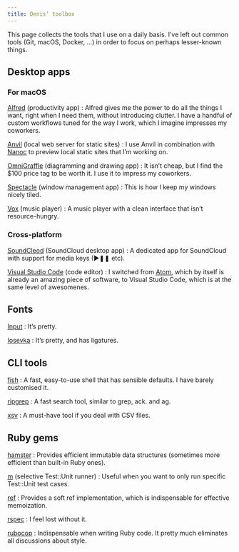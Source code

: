 ```yaml
---
title: Denis’ toolbox
---
```


This page collects the tools that I use on a daily basis. I’ve left out common tools (Git, macOS, Docker, …) in order to focus on perhaps lesser-known things.

## Desktop apps

### For macOS

[Alfred](https://www.alfredapp.com/) (productivity app)
: Alfred gives me the power to do all the things I want, right when I need them, without introducing clutter. I have a handful of custom workflows tuned for the way I work, which I imagine impresses my coworkers.

[Anvil](https://anvilformac.com/) (local web server for static sites)
: I use Anvil in combination with [Nanoc](https://nanoc.ws/) to preview local static sites that I’m working on.

[OmniGraffle](https://www.omnigroup.com/omnigraffle/) (diagramming and drawing app)
: It isn’t cheap, but I find the $100 price tag to be worth it. I use it to impress my coworkers.

[Spectacle](https://www.spectacleapp.com/) (window management app)
: This is how I keep my windows nicely tiled.

[Vox](https://vox.rocks/mac-music-player) (music player)
: A music player with a clean interface that isn’t resource-hungry.

### Cross-platform

[SoundCleod](https://github.com/salomvary/soundcleod) (SoundCloud desktop app)
: A dedicated app for SoundCloud with support for media keys (▶❚❚ etc).

[Visual Studio Code](https://code.visualstudio.com/) (code editor)
: I switched from [Atom](https://atom.io/), which by itself is already an amazing piece of software, to Visual Studio Code, which is at the same level of awesomenes.

## Fonts

[Input](http://input.fontbureau.com/)
: It’s pretty.

[Iosevka](https://be5invis.github.io/Iosevka/)
: It’s pretty, and has ligatures.

## CLI tools

[fish](https://fishshell.com/)
: A fast, easy-to-use shell that has sensible defaults. I have barely customised it.

[ripgrep](https://github.com/BurntSushi/ripgrep)
: A fast search tool, similar to grep, ack. and ag.

[xsv](https://github.com/BurntSushi/xsv)
: A must-have tool if you deal with CSV files.

## Ruby gems

[hamster](https://github.com/hamstergem/hamster)
: Provides efficient immutable data structures (sometimes more efficient than built-in Ruby ones).

[m](https://github.com/qrush/m) (selective Test::Unit runner)
: Useful when you want to only run specific Test::Unit test cases.

[ref](https://github.com/ruby-concurrency/ref)
: Provides a soft ref implementation, which is indispensable for effective memoization.

[rspec](http://rspec.info/)
: I feel lost without it.

[rubocop](http://rubocop.readthedocs.io/)
: Indispensable when writing Ruby code. It pretty much eliminates all discussions about style.
